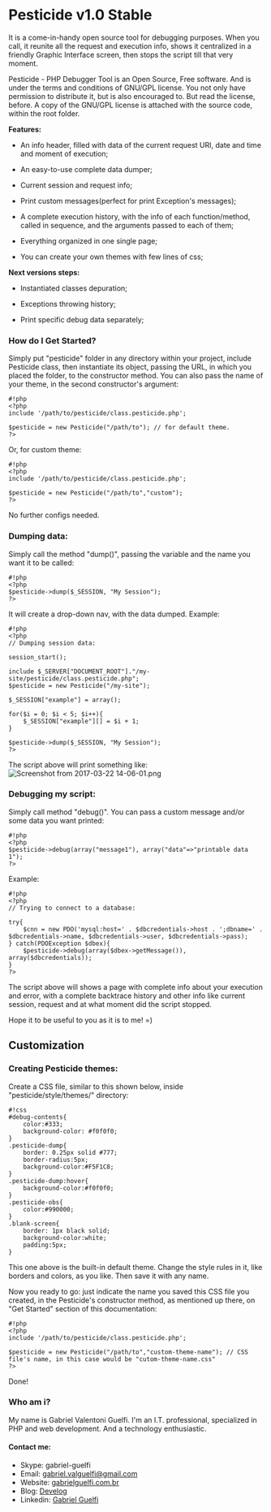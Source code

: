 # Pesticide v1.0 Stable #

It is a come-in-handy open source tool for debugging purposes. When you call, it reunite all the request and execution info, shows it centralized in a friendly Graphic Interface screen, then stops the script till that very moment.

Pesticide - PHP Debugger Tool is an Open Source, Free software. And is under the terms and conditions of GNU/GPL license. You not only have permission to distribute it, but is also encouraged to. But read the license, before. A copy of the GNU/GPL license is attached with the source code, within the root folder.

**Features:**

- An info header, filled with data of the current request URI, date and time and moment of execution;

- An easy-to-use complete data dumper;

- Current session and request info;

- Print custom messages(perfect for print Exception's messages);

- A complete execution history, with the info of each function/method, called in sequence, and the arguments passed to each of them;

- Everything organized in one single page;

- You can create your own themes with few lines of css; 



**Next versions steps:**

- Instantiated classes depuration;

- Exceptions throwing history;

- Print specific debug data separately;



### How do I Get Started? ###

Simply put "pesticide" folder in any directory within your project, include Pesticide class, then instantiate its object, passing the URL, in which you placed the folder, to the constructor method. You can also pass the name of your theme, in the second constructor's argument:
```
#!php
<?php
include '/path/to/pesticide/class.pesticide.php';

$pesticide = new Pesticide("/path/to"); // for default theme.
?>
```
Or, for custom theme:
```
#!php
<?php
include '/path/to/pesticide/class.pesticide.php';

$pesticide = new Pesticide("/path/to","custom");
?>
```
No further configs needed.



### Dumping data: ###

Simply call the method "dump()", passing the variable and the name you want it to be called:
```
#!php
<?php
$pesticide->dump($_SESSION, "My Session");
?>
```
It will create a drop-down nav, with the data dumped.
Example:
```
#!php
<?php
// Dumping session data:

session_start();

include $_SERVER["DOCUMENT_ROOT"]."/my-site/pesticide/class.pesticide.php";
$pesticide = new Pesticide("/my-site");

$_SESSION["example"] = array();

for($i = 0; $i < 5; $i++){
	$_SESSION["example"][] = $i + 1;
}

$pesticide->dump($_SESSION, "My Session");
?>
```
The script above will print something like:
![Screenshot from 2017-03-22 14-06-01.png](https://bitbucket.org/repo/ypKoa47/images/2294351145-Screenshot%20from%202017-03-22%2014-06-01.png)




### Debugging my script: ###

Simply call method "debug()". You can pass a custom message and/or some data you want printed:
```
#!php
<?php
$pesticide->debug(array("message1"), array("data"=>"printable data 1");
?>
```
Example:
```
#!php
<?php
// Trying to connect to a database:

try{
    $cnn = new PDO('mysql:host=' . $dbcredentials->host . ';dbname=' . $dbcredentials->name, $dbcredentials->user, $dbcredentials->pass);
} catch(PDOException $dbex){
    $pesticide->debug(array($dbex->getMessage()), array($dbcredentials));
}
?>
```
The script above will shows a page with complete info about your execution and error, with a complete backtrace history and other info like current session, request and at what moment did the script stopped.

Hope it to be useful to you as it is to me! =)



## Customization ##

### Creating Pesticide themes: ###

Create a CSS file, similar to this shown below, inside "pesticide/style/themes/" directory:
```
#!css
#debug-contents{
    color:#333;
    background-color: #f0f0f0;
}
.pesticide-dump{
    border: 0.25px solid #777;
    border-radius:5px;
    background-color:#F5F1C8;
}
.pesticide-dump:hover{
    background-color:#f0f0f0;
}
.pesticide-obs{
    color:#990000;
}
.blank-screen{
    border: 1px black solid;
    background-color:white;
    padding:5px;
}
```
This one above is the built-in default theme. Change the style rules in it, like borders and colors, as you like. Then save it with any name. 

Now you ready to go: just indicate the name you saved this CSS file you created, in the Pesticide's constructor method, as mentioned up there, on "Get Started" section of this documentation:
```
#!php
<?php
include '/path/to/pesticide/class.pesticide.php';

$pesticide = new Pesticide("/path/to","custom-theme-name"); // CSS file's name, in this case would be "cutom-theme-name.css"
?>
```
Done!



### Who am i? ###

My name is Gabriel Valentoni Guelfi. I'm an I.T. professional, specialized in PHP and web development. And a technology enthusiastic.

#### Contact me: ####
* Skype: gabriel-guelfi
* Email: gabriel.valguelfi@gmail.com
* Website: [gabrielguelfi.com.br](http://gabrielguelfi.com.br)
* Blog: [Develog](http://blog.gabrielguelfi.com.br)
* Linkedin: [Gabriel Guelfi](https://br.linkedin.com/in/gabriel-valentoni-guelfi-30ba8b4b)